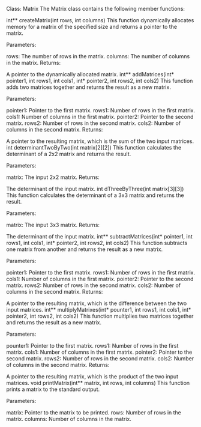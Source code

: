 Class: Matrix
The Matrix class contains the following member functions:

int** createMatrix(int rows, int columns)
This function dynamically allocates memory for a matrix of the specified size and returns a pointer to the matrix.

Parameters:

rows: The number of rows in the matrix.
columns: The number of columns in the matrix.
Returns:

A pointer to the dynamically allocated matrix.
int** addMatrices(int* pointer1, int rows1, int cols1, int* pointer2, int rows2, int cols2)
This function adds two matrices together and returns the result as a new matrix.

Parameters:

pointer1: Pointer to the first matrix.
rows1: Number of rows in the first matrix.
cols1: Number of columns in the first matrix.
pointer2: Pointer to the second matrix.
rows2: Number of rows in the second matrix.
cols2: Number of columns in the second matrix.
Returns:

A pointer to the resulting matrix, which is the sum of the two input matrices.
int determinantTwoByTwo(int matrix[2][2])
This function calculates the determinant of a 2x2 matrix and returns the result.

Parameters:

matrix: The input 2x2 matrix.
Returns:

The determinant of the input matrix.
int dThreeByThree(int matrix[3][3])
This function calculates the determinant of a 3x3 matrix and returns the result.

Parameters:

matrix: The input 3x3 matrix.
Returns:

The determinant of the input matrix.
int** subtractMatrices(int* pointer1, int rows1, int cols1, int* pointer2, int rows2, int cols2)
This function subtracts one matrix from another and returns the result as a new matrix.

Parameters:

pointer1: Pointer to the first matrix.
rows1: Number of rows in the first matrix.
cols1: Number of columns in the first matrix.
pointer2: Pointer to the second matrix.
rows2: Number of rows in the second matrix.
cols2: Number of columns in the second matrix.
Returns:

A pointer to the resulting matrix, which is the difference between the two input matrices.
int** multiplyMatrixes(int* pounter1, int rows1, int cols1, int* pointer2, int rows2, int cols2)
This function multiplies two matrices together and returns the result as a new matrix.

Parameters:

pounter1: Pointer to the first matrix.
rows1: Number of rows in the first matrix.
cols1: Number of columns in the first matrix.
pointer2: Pointer to the second matrix.
rows2: Number of rows in the second matrix.
cols2: Number of columns in the second matrix.
Returns:

A pointer to the resulting matrix, which is the product of the two input matrices.
void printMatrix(int** matrix, int rows, int columns)
This function prints a matrix to the standard output.

Parameters:

matrix: Pointer to the matrix to be printed.
rows: Number of rows in the matrix.
columns: Number of columns in the matrix.
